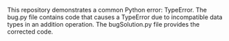 This repository demonstrates a common Python error: TypeError. The bug.py file contains code that causes a TypeError due to incompatible data types in an addition operation. The bugSolution.py file provides the corrected code.